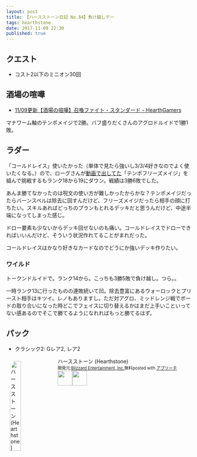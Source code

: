 ```yaml
---
layout: post
title: 【ハースストーン日記 No.84】負け越しデー
tags: hearthstone
date: 2017-11-09 22:30
published: true
---
```


## クエスト

- コスト2以下のミニオン30回

## 酒場の喧嘩

- [11/09更新【酒場の喧嘩】召喚ファイト・スタンダード - HearthGamers](http://hearthgamers.com/tavern_brawl/brawl_126)

マナワーム軸のテンポメイジで2勝。バフ盛りだくさんのアグロドルイドで1勝1敗。

## ラダー
「コールドレイス」使いたかった（単体で見たら強いし3/3/4好きなのでよく使いたくなる。）ので、ローグさんが[動画で出してた](https://www.youtube.com/watch?v=Q0dYiVTN1Mw)「テンポフリーズメイジ」を組んで挑戦するもランク18から19にダウン。戦績は3勝6敗でした。

あんま勝てなかったのは呪文の使い方が難しかったからかな？テンポメイジだったらバーンスペルは除去に回すんだけど、フリーズメイジだったら相手の顔に打ちたい。スキルあればどっちのプランもとれるデッキだと思うんだけど、中途半端になってしまった感じ。

ドロー要素も少ないからデッキ回せないのも痛い。コールドレイスでドローできればいいんだけど、そういう状況作れてることがまれだった。

コールドレイスはかなり好きなカードなのでどうにか強いデッキ作りたい。

### ワイルド

トークンドルイドで。ランク14から。こっちも3勝5敗で負け越し。つら。。

一時ランク13に行ったものの連敗続いて凹。除去豊富にあるウォーロックとプリースト相手はキツイ。レノもありますし。ただ対アグロ、ミッドレンジ戦でボードの取り合いになった時どこでフェイスに切り替えるかはまだ上手いこといってない感あるのでそこで勝てるようになれればもっと勝てるはず。

## パック

- クラシック2: Gレア2, レア2




<div id="appreach-box" style="text-align:left;"><img id="appreach-image" src="https://lh6.ggpht.com/J-_wYHXVmR86Mvq6KNHiSvR0T3WH4wHgVC0OLQEIa1FHVbXARD0zafLA8JEUjo-CqDw=w170" alt="ハースストーン (Hearthstone)" style="float:left; margin:10px; width:25%; max-width:120px; border-radius:10%;"><div class="appreach-info" style="margin: 10px;"><div id="appreach-appname">ハースストーン (Hearthstone)</div><div id="appreach-developer" style="font-size:80%; display:inline-block; _display:inline;">開発元:<a id="appreach-developerurl" href="https://itunes.apple.com/jp/developer/blizzard-entertainment-inc/id306862900?uo=4" target="_blank" rel="nofollow">Blizzard Entertainment, Inc.</a></div><div id="appreach-price" style="font-size:80%; display:inline-block; _display:inline;">無料</div><div class="appreach-powered" style="font-size:80%; display:inline-block; _display:inline;">posted with <a href="http://mama-hack.com/app-reach/" title="アプリーチ" target="_blank" rel="nofollow">アプリーチ</a></div><div class="appreach-links" style="float: left;"><div id="appreach-itunes-link" style="display: inline-block; _display: inline;"><a id="appreach-itunes" href="https://itunes.apple.com/jp/app/%E3%83%8F%E3%83%BC%E3%82%B9%E3%82%B9%E3%83%88%E3%83%BC%E3%83%B3-hearthstone/id625257520?mt=8&amp;uo=4&amp;at=10l4wP" target="_blank" rel="nofollow"><img src="https://nabettu.github.io/appreach/img/itune_ja.svg" style="height:40px;"></a></div><div id="appreach-gplay-link" style="display:inline-block; _display:inline;"><a id="appreach-gplay" href="https://play.google.com/store/apps/details?id=com.blizzard.wtcg.hearthstone" target="_blank" rel="nofollow"><img src="https://nabettu.github.io/appreach/img/gplay_ja.png" style="height:40px;"></a></div></div></div><div class="appreach-footer" style="margin-bottom:10px; clear: left;"></div></div>